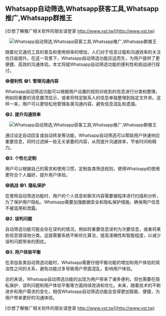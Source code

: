 ## **Whatsapp自动筛选,Whatsapp获客工具,Whatsapp推广,Whatsapp群推王**

[😍想了解推广相关软件的朋友请登录 http://www.vst.tw](http://www.vst.tw)

 <center><img src="https://vst.tw/MP4/tuiguang/png/3.png" alt="Whatsapp自动筛选,Whatsapp获客工具,Whatsapp推广,Whatsapp群推王"></center>

随着社交通讯工具的普及和使用频率的增加，人们对于信息过载和沟通效率的关注也日益提升。在这一背景下，Whatsapp自动筛选功能应运而生，为用户提供了更便捷、高效的沟通体验。本文将就Whatsapp自动筛选功能的便利性和挑战进行探讨。

**😄便利性**
**😄1. 管理沟通内容**

Whatsapp自动筛选功能可以根据用户设置的规则对收到的信息进行分类和整理，例如将重要的消息置顶显示，或者将特定联系人的信息单独整理到指定文件夹。这样一来，用户可以更轻松地管理各类沟通内容，避免信息混乱和遗漏。

**😄2. 提升沟通效率**

 <center><img src="https://vst.tw/MP4/tuiguang/png/1.png" alt="Whatsapp自动筛选,Whatsapp获客工具,Whatsapp推广,Whatsapp群推王"></center>

通过设定自动回复或自动转发等功能，Whatsapp自动筛选可以帮助用户快速响应重要信息，同时过滤掉一些无关紧要的内容，从而提升沟通效率，节省时间和精力。

**😄3. 个性化定制**

用户可以根据自己的需求和使用习惯，定制各类筛选规则，使得Whatsapp的使用更符合个人偏好，提升用户体验。

**😄挑战**
**😄1. 隐私保护**

在使用自动筛选功能时，用户的个人信息和聊天内容需要被程序进行扫描和分析，为了保护用户隐私，Whatsapp需要加强数据安全和隐私保护措施，确保用户信息不被滥用和泄露。

**😄2. 误判问题**

自动筛选功能可能会存在误判的情况，例如将重要信息误判为次要信息，或者将某些信息错误地分类。这就需要系统不断优化算法，提高准确性和智能程度，以减少误判问题带来的困扰。

**😄3. 用户体验平衡**

在添加各类自动筛选功能时，Whatsapp需要仔细平衡功能的增加和用户体验的简洁性之间的关系，避免功能过多导致用户界面混乱，影响用户体验。

总的来说，Whatsapp自动筛选功能的出现为用户带来了诸多便利，但也需要在隐私保护、误判问题和用户体验平衡等方面持续改进和优化。未来，随着技术的不断进步和用户需求的变化，相信Whatsapp自动筛选功能会变得更加智能、便捷，为用户带来更好的沟通体验。

[😍想了解推广相关软件的朋友请登录 http://www.vst.tw](http://www.vst.tw)




